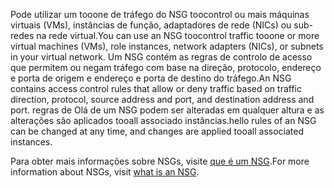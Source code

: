 <span data-ttu-id="8d07b-101">Pode utilizar um tooone de tráfego do NSG toocontrol ou mais máquinas virtuais (VMs), instâncias de função, adaptadores de rede (NICs) ou sub-redes na rede virtual.</span><span class="sxs-lookup"><span data-stu-id="8d07b-101">You can use an NSG toocontrol traffic tooone or more virtual machines (VMs), role instances, network adapters (NICs), or subnets in your virtual network.</span></span> <span data-ttu-id="8d07b-102">Um NSG contém as regras de controlo de acesso que permitem ou negam tráfego com base na direção, protocolo, endereço e porta de origem e endereço e porta de destino do tráfego.</span><span class="sxs-lookup"><span data-stu-id="8d07b-102">An NSG contains access control rules that allow or deny traffic based on traffic direction, protocol, source address and port, and destination address and port.</span></span> <span data-ttu-id="8d07b-103">regras de Olá de um NSG podem ser alteradas em qualquer altura e as alterações são aplicados tooall associado instâncias.</span><span class="sxs-lookup"><span data-stu-id="8d07b-103">hello rules of an NSG can be changed at any time, and changes are applied tooall associated instances.</span></span>

<span data-ttu-id="8d07b-104">Para obter mais informações sobre NSGs, visite [que é um NSG](../articles/virtual-network/virtual-networks-nsg.md).</span><span class="sxs-lookup"><span data-stu-id="8d07b-104">For more information about NSGs, visit [what is an NSG](../articles/virtual-network/virtual-networks-nsg.md).</span></span>


